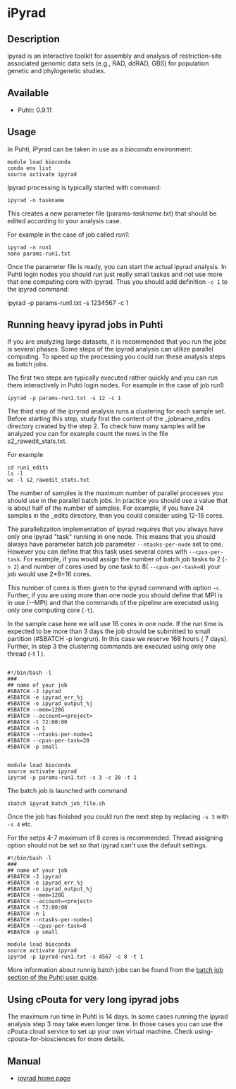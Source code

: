 # iPyrad

## Description

ipyrad is an interactive toolkit for assembly and analysis of restriction-site associated genomic data sets (e.g., RAD, ddRAD, GBS) for population genetic and phylogenetic studies.



## Available

-   Puhti:  0.9.11



## Usage

In Puhti, iPyrad can be taken in use as a _bioconda_ environment:

```text
module load bioconda
conda env list
source activate ipyrad
```

Ipyrad processing is typically started with command:
```text
ipyrad -n taskname
```

This creates a new parameter file (params-_taskname_.txt) that should be edited according to your analysis case.

For example in the case of job called _run1_:

```text
ipyrad -n run1
nano params-run1.txt
```

Once the parameter file is ready, you can start the actual ipyrad analysis. In Puhti login nodes you should run just really small taskas and not use more that one computing core with ipyrad. Thus you should add definition `-c 1` to the ipyrad command:

ipyrad -p params-run1.txt -s 1234567 -c 1

## Running heavy ipyrad jobs in Puhti

If you are analyzing large datasets, it is recommended that you run the jobs is several phases. Some steps of the ipyrad analysis can utilize parallel computing. To speed up the processing you could run these analysis steps as batch jobs.

The first two steps are typically executed rather quickly and you can run them interactively in Puhti login nodes. For example in the case of job run1:
```text
ipyrad -p params-run1.txt -s 12 -c 1
```

The third step of the ipryrad analysis runs a clustering for each sample set. Before starting this step, study first the content of the _jobname_edits directory created by the step 2. To check how many samples will be analyzed you can for example count the rows in the file s2_rawedit_stats.txt.

For example
```text
cd run1_edits
ls -l
wc -l s2_rawedit_stats.txt
```
The number of samples is the maximum number of parallel processes you should use in the parallel batch jobs. In practice you should use a value that is about half of the number of samples. For example, if you have 24 samples in the _edits directory, then you could consider using 12-16 cores.

The parallelization implementation of ipyrad requires that you always have only one ipyrad "task" running in one node. This means that you should always have parameter batch job parameter `--ntasks-per-node` set to one. However you can define that this task uses several cores with `--cpus-per-task`. For example, if you would assign the number of batch job tasks to 2 (`-n 2`) and number of cores used by one task to 8( `--cpus-per-task=8`) your job would use 2*8=16 cores. 

This number of cores is then given to the ipyrad command with option `-c`. Further, if you are using more than one node you should define that MPI is in use (--MPI) and that the commands of the pipeline are executed using only one computing core (`-t`).

In the sample case here we will use 16 cores in one node. If the run time is expected to be more than 3 days the job should be submitted to small partition (#SBATCH -p longrun). In this case we reserve 168 hours ( 7 days). Further, in step 3 the clustering commands are executed using only one thread (-t 1 ).
```text

#!/bin/bash -l
###
## name of your job
#SBATCH -J ipyrad
#SBATCH -e ipyrad_err_%j
#SBATCH -o ipyrad_output_%j
#SBATCH --mem=128G
#SBATCH --account=<project>
#SBATCH -t 72:00:00
#SBATCH -n 1
#SBATCH --ntasks-per-node=1
#SBATCH --cpus-per-task=20
#SBATCH -p small


module load bioconda
source activate ipyrad
ipyrad -p params-run1.txt -s 3 -c 20 -t 1 

```


The batch job is launched with command
```
sbatch ipyrad_batch_job_file.sh
```
Once the job has finished you could run the next step by replacing `-s 3` with `-s 4` etc.

For the setps 4-7 maximum of 8 cores is recommended. Thread assigning option should not be set so that ipyrad can't use the default settings.

```text
#!/bin/bash -l
###
## name of your job
#SBATCH -J ipyrad
#SBATCH -e ipyrad_err_%j
#SBATCH -o ipyrad_output_%j
#SBATCH --mem=128G
#SBATCH --account=<project>
#SBATCH -t 72:00:00
#SBATCH -n 1
#SBATCH --ntasks-per-node=1
#SBATCH --cpus-per-task=8
#SBATCH -p small

module load bioconda
source activate ipyrad
ipyrad -p ipyrad-run1.txt -s 4567 -c 8 -t 1 
```

More information about runnig batch jobs can be found from the [batch job section of the Puhti user guide](https://docs.csc.fi/#computing/running/getting-started/).

## Using cPouta for very long ipyrad jobs

The maximum run time in Puhti is 14 days. In some cases running the ipyrad analysis step 3 may take even longer time. In those cases you can use the cPouta cloud service to set up your own virtual machine. Check using-cpouta-for-biosciences for more details.



## Manual

*   [ipyrad home page](https://ipyrad.readthedocs.io/)




